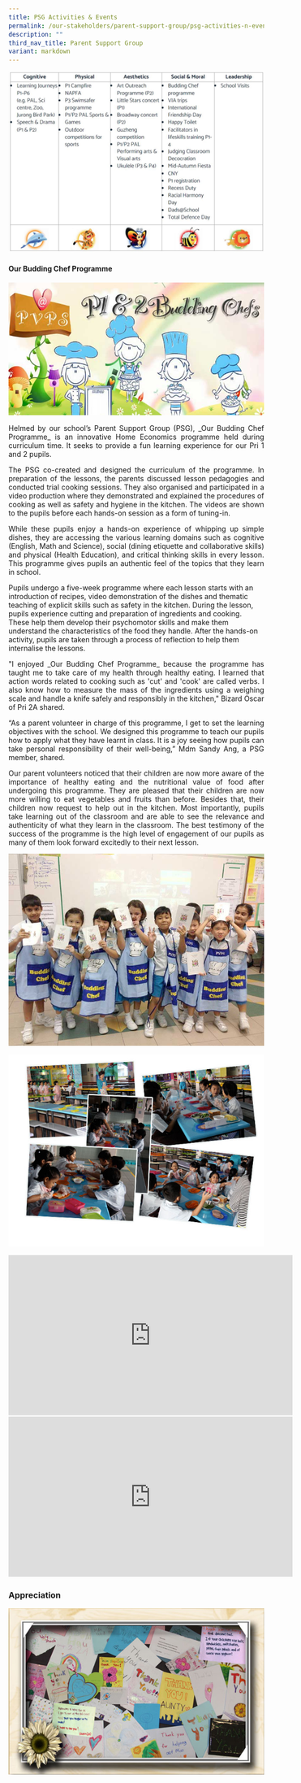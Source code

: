 ```yaml
---
title: PSG Activities & Events
permalink: /our-stakeholders/parent-support-group/psg-activities-n-events/
description: ""
third_nav_title: Parent Support Group
variant: markdown
---
```

![](/images/psg.jpg)

<h4>Our Budding Chef Programme</h4>

![](/images/BuddingChefmain.jpg)
<p align="justify">
Helmed by our school’s Parent Support Group (PSG),&nbsp;_Our Budding Chef Programme_&nbsp;is an innovative Home Economics programme held during curriculum time. It seeks to provide a fun learning experience for our Pri 1 and 2 pupils.</p>

<p align="justify">
The PSG co-created and designed the curriculum of the programme. In preparation of the lessons, the parents discussed lesson pedagogies and conducted trial cooking sessions. They also organised and participated in a video production where they demonstrated and explained the procedures of cooking as well as safety and hygiene in the kitchen. The videos are shown to the pupils before each hands-on session as a form of tuning-in.</p>

<p align="justify">
While these pupils enjoy a hands-on experience of whipping up simple dishes, they are accessing the various learning domains such as cognitive (English, Math and Science), social (dining etiquette and collaborative skills) and physical (Health Education), and critical thinking skills in every lesson. This programme gives pupils an authentic feel of the topics that they learn in school.

Pupils undergo a five-week programme where each lesson starts with an introduction of recipes, video demonstration of the dishes and thematic teaching of explicit skills such as safety in the kitchen. During the lesson, pupils experience cutting and preparation of ingredients and cooking. These help them develop their psychomotor skills and make them understand the characteristics of the food they handle. After the hands-on activity, pupils are taken through a process of reflection to help them internalise the lessons.</p>

<p align="justify">
"I enjoyed&nbsp;_Our Budding Chef Programme_&nbsp;because the programme has taught me to take care of my health through healthy eating. I learned that action words related to cooking such as 'cut' and 'cook' are called verbs. I also know how to measure the mass of the ingredients using a weighing scale and handle a knife safely and responsibly in the kitchen," Bizard Oscar of Pri 2A shared.</p>

<p align="justify">
“As a parent volunteer in charge of this programme, I get to set the learning objectives with the school. We designed this programme to teach our pupils how to apply what they have learnt in class. It is a joy seeing how pupils can take personal responsibility of their well-being,” Mdm Sandy Ang, a PSG member, shared.</p>

<p align="justify">
Our parent volunteers noticed that their children are now more aware of the importance of healthy eating and the nutritional value of food after undergoing this programme. They are pleased that their children are now more willing to eat vegetables and fruits than before. Besides that, their children now request to help out in the kitchen. Most importantly, pupils take learning out of the classroom and are able to see the relevance and authenticity of what they learn in the classroom. The best testimony of the success of the programme is the high level of engagement of our pupils as many of them look forward excitedly to their next lesson. </p>

![](/images/BuddingChef_photo.jpg)

![](/images/BuddingChef.jpg)

<iframe width="560" height="315" src="https://www.youtube.com/embed/KfOspdWL8mQ" title="PSG of Park View Primary School - 2013 to 2015" frameborder="0" allow="accelerometer; autoplay; clipboard-write; encrypted-media; gyroscope; picture-in-picture; web-share" allowfullscreen=""></iframe>
	
<iframe width="560" height="315" src="https://www.youtube.com/embed/lXV28co4d2A" title="PSG of Park View Primary School 2016-2017" frameborder="0" allow="accelerometer; autoplay; clipboard-write; encrypted-media; gyroscope; picture-in-picture; web-share" allowfullscreen=""></iframe>

### Appreciation

![](/images/frame.jpg)<p></p>